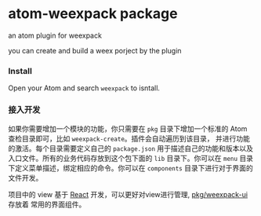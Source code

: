# atom-weexpack package

an atom plugin for weexpack

you can create and build a weex porject by the plugin

### Install

Open your Atom and search `weexpack` to isntall.




### 接入开发

如果你需要增加一个模块的功能，你只需要在 `pkg` 目录下增加一个标准的 Atom 查检目录即可，比如 `weexpack-create`。插件会自动遍历到该目录，
并进行功能的激活。每个目录需要定义自己的 `package.json` 用于描述自己的功能和版本以及入口文件。所有的业务代码存放到这个包下面的 `lib` 目录下。你可以在 `menu` 目录下定义菜单描述，绑定相应的命令。你可以在 `components` 目录下进行对于界面的文件开发。

项目中的  view 基于 [React](https://facebook.github.io/react/)  开发，可以更好对view进行管理, [pkg/weexpack-ui](./pkg/weexpack-ui) 存放着 常用的界面组件。
